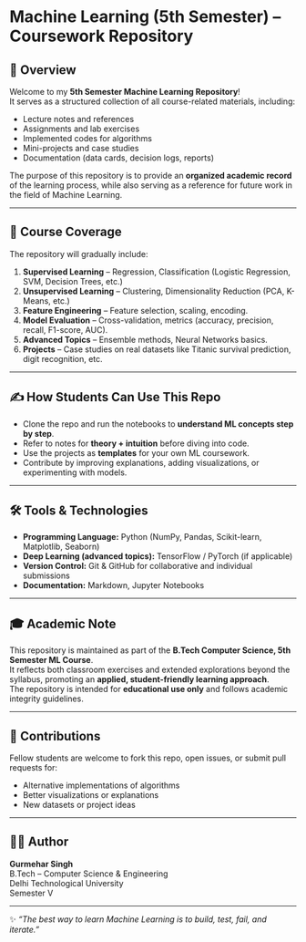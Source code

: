 # Machine Learning (5th Semester) – Coursework Repository  

## 📖 Overview  
Welcome to my **5th Semester Machine Learning Repository**!   
It serves as a structured collection of all course-related materials, including:  
- Lecture notes and references  
- Assignments and lab exercises  
- Implemented codes for algorithms  
- Mini-projects and case studies  
- Documentation (data cards, decision logs, reports)  

The purpose of this repository is to provide an **organized academic record** of the learning process, while also serving as a reference for future work in the field of Machine Learning.  

---

## 📑 Course Coverage  
The repository will gradually include:  
1. **Supervised Learning** – Regression, Classification (Logistic Regression, SVM, Decision Trees, etc.)  
2. **Unsupervised Learning** – Clustering, Dimensionality Reduction (PCA, K-Means, etc.)  
3. **Feature Engineering** – Feature selection, scaling, encoding.  
4. **Model Evaluation** – Cross-validation, metrics (accuracy, precision, recall, F1-score, AUC).  
5. **Advanced Topics** – Ensemble methods, Neural Networks basics.  
6. **Projects** – Case studies on real datasets like Titanic survival prediction, digit recognition, etc.  

---

## ✍️ How Students Can Use This Repo  
- Clone the repo and run the notebooks to **understand ML concepts step by step**.  
- Refer to notes for **theory + intuition** before diving into code.  
- Use the projects as **templates** for your own ML coursework.  
- Contribute by improving explanations, adding visualizations, or experimenting with models.  

---

## 🛠️ Tools & Technologies  
- **Programming Language:** Python (NumPy, Pandas, Scikit-learn, Matplotlib, Seaborn)  
- **Deep Learning (advanced topics):** TensorFlow / PyTorch (if applicable)  
- **Version Control:** Git & GitHub for collaborative and individual submissions  
- **Documentation:** Markdown, Jupyter Notebooks  

---

## 🎓 Academic Note  
This repository is maintained as part of the **B.Tech Computer Science, 5th Semester ML Course**.  
It reflects both classroom exercises and extended explorations beyond the syllabus, promoting an **applied, student-friendly learning approach**.  
The repository is intended for **educational use only** and follows academic integrity guidelines.  

---

## 🤝 Contributions  
Fellow students are welcome to fork this repo, open issues, or submit pull requests for:  
- Alternative implementations of algorithms  
- Better visualizations or explanations  
- New datasets or project ideas  

---

## 👨‍🎓 Author  
**Gurmehar Singh**  
B.Tech – Computer Science & Engineering  
Delhi Technological University  
Semester V  

---

✨ *“The best way to learn Machine Learning is to build, test, fail, and iterate.”*  
 



